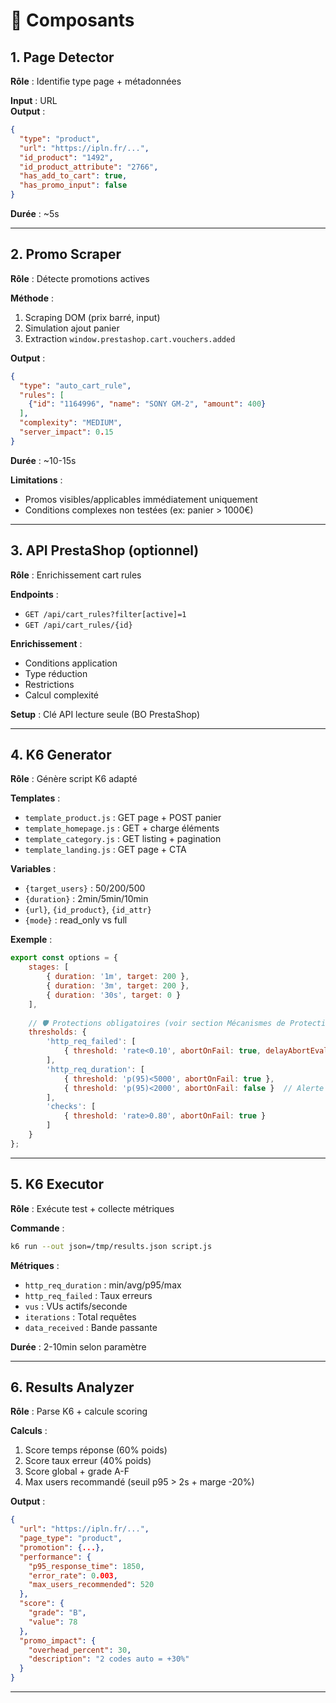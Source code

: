 # 🔧 Composants

## 1. Page Detector

**Rôle** : Identifie type page + métadonnées

**Input** : URL  
**Output** : 
```json
{
  "type": "product",
  "url": "https://ipln.fr/...",
  "id_product": "1492",
  "id_product_attribute": "2766",
  "has_add_to_cart": true,
  "has_promo_input": false
}
```

**Durée** : ~5s

---

## 2. Promo Scraper

**Rôle** : Détecte promotions actives

**Méthode** :
1. Scraping DOM (prix barré, input)
2. Simulation ajout panier
3. Extraction `window.prestashop.cart.vouchers.added`

**Output** :
```json
{
  "type": "auto_cart_rule",
  "rules": [
    {"id": "1164996", "name": "SONY GM-2", "amount": 400}
  ],
  "complexity": "MEDIUM",
  "server_impact": 0.15
}
```

**Durée** : ~10-15s

**Limitations** :
- Promos visibles/applicables immédiatement uniquement
- Conditions complexes non testées (ex: panier > 1000€)

---

## 3. API PrestaShop (optionnel)

**Rôle** : Enrichissement cart rules

**Endpoints** :
- `GET /api/cart_rules?filter[active]=1`
- `GET /api/cart_rules/{id}`

**Enrichissement** :
- Conditions application
- Type réduction
- Restrictions
- Calcul complexité

**Setup** : Clé API lecture seule (BO PrestaShop)

---

## 4. K6 Generator

**Rôle** : Génère script K6 adapté

**Templates** :
- `template_product.js` : GET page + POST panier
- `template_homepage.js` : GET + charge éléments
- `template_category.js` : GET listing + pagination
- `template_landing.js` : GET page + CTA

**Variables** :
- `{target_users}` : 50/200/500
- `{duration}` : 2min/5min/10min
- `{url}`, `{id_product}`, `{id_attr}`
- `{mode}` : read_only vs full

**Exemple** :
```javascript
export const options = {
    stages: [
        { duration: '1m', target: 200 },
        { duration: '3m', target: 200 },
        { duration: '30s', target: 0 }
    ],
    
    // 🛡️ Protections obligatoires (voir section Mécanismes de Protection)
    thresholds: {
        'http_req_failed': [
            { threshold: 'rate<0.10', abortOnFail: true, delayAbortEval: '10s' }
        ],
        'http_req_duration': [
            { threshold: 'p(95)<5000', abortOnFail: true },
            { threshold: 'p(95)<2000', abortOnFail: false }  // Alerte
        ],
        'checks': [
            { threshold: 'rate>0.80', abortOnFail: true }
        ]
    }
};
```

---

## 5. K6 Executor

**Rôle** : Exécute test + collecte métriques

**Commande** :
```bash
k6 run --out json=/tmp/results.json script.js
```

**Métriques** :
- `http_req_duration` : min/avg/p95/max
- `http_req_failed` : Taux erreurs
- `vus` : VUs actifs/seconde
- `iterations` : Total requêtes
- `data_received` : Bande passante

**Durée** : 2-10min selon paramètre

---

## 6. Results Analyzer

**Rôle** : Parse K6 + calcule scoring

**Calculs** :
1. Score temps réponse (60% poids)
2. Score taux erreur (40% poids)
3. Score global + grade A-F
4. Max users recommandé (seuil p95 > 2s + marge -20%)

**Output** :
```json
{
  "url": "https://ipln.fr/...",
  "page_type": "product",
  "promotion": {...},
  "performance": {
    "p95_response_time": 1850,
    "error_rate": 0.003,
    "max_users_recommended": 520
  },
  "score": {
    "grade": "B",
    "value": 78
  },
  "promo_impact": {
    "overhead_percent": 30,
    "description": "2 codes auto = +30%"
  }
}
```

---
